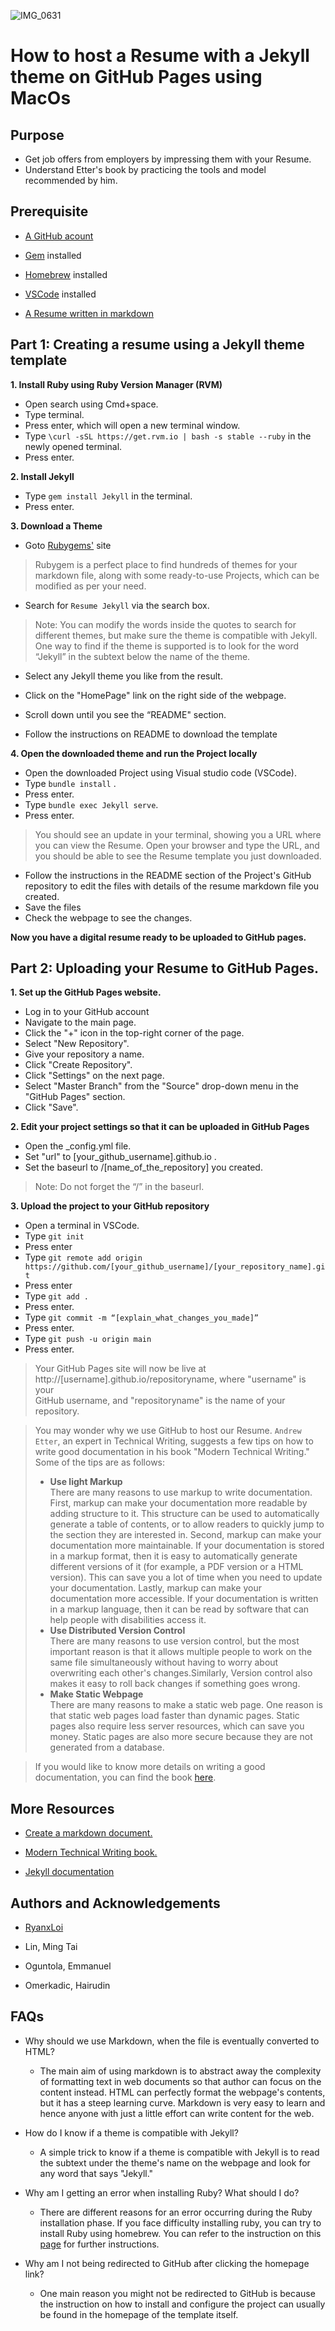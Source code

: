 
  ![IMG_0631](https://user-images.githubusercontent.com/58643575/198752946-57fcd42c-4421-4bc8-a6a5-b3025dcab79d.GIF)

# How to host a Resume with a Jekyll theme on GitHub Pages using MacOs  
  
## Purpose  
  
- Get job offers from employers by impressing them with your Resume.  
- Understand Etter's book by practicing the tools and model  recommended by him.  
  
## Prerequisite  
  
-   [A GitHub acount](https://docs.github.com/en/get-started/signing-up-for-github/signing-up-for-a-new-github-account)  
  
-   [Gem](https://sourabhbajaj.com/mac-setup/Ruby/RubyGems.html) installed  
  
-   [Homebrew](https://brew.sh/) installed  
  
-   [VSCode](https://formulae.brew.sh/cask/visual-studio-code) installed  
  
-   [A Resume written in markdown](https://github.com/shahdipesh/resume/blob/master/README.md#more-resources)  
  
  
  
  
## **Part 1**: Creating a resume using a Jekyll theme template
  
  
  
 **1. Install Ruby using Ruby Version Manager (RVM)**  
   
 - Open search using Cmd+space.  
 - Type terminal.  
 - Press enter, which will open a new terminal  window.  
 - Type `\curl -sSL https://get.rvm.io | bash -s stable --ruby` in the newly opened terminal.  
 - Press enter.  
  
  
 **2. Install Jekyll**  
 
 - Type `gem install Jekyll` in the terminal.  
 - Press enter.  
  
  
  **3. Download a Theme**  
  - Goto [Rubygems'](https://rubygems.org) site

>  Rubygem is a perfect place to find hundreds of themes for your markdown file, along with some ready-to-use Projects, which can be modified as per your need.
-  Search for `Resume Jekyll` via the search box.  
> Note: You can modify the words inside the quotes to search for  
> different themes, but make sure the theme is compatible with Jekyll.  
> One way to find if the theme is supported is to look for the word  
> “Jekyll” in the subtext below the name of the theme.  
  
 -  Select any Jekyll theme you like from the result.  
  
 -  Click on the "HomePage" link on the right side of the webpage.  
  
 -  Scroll down until you see the “README" section.  
 - Follow the  instructions on README to download the template  
  
 **4. Open the downloaded theme and run the Project locally**  
 -  Open the  downloaded Project using Visual studio code (VSCode).  
 - Type `bundle install` .  
 - Press enter.  
 - Type `bundle exec Jekyll serve`.  
 - Press enter.  
 >You should see an update in your terminal, showing you a URL where you can view the Resume. Open your browser and type the URL, and you should be able to see the Resume template you just downloaded.
- Follow the instructions in the README section of the Project's GitHub repository to edit the files with details of the resume markdown file you created. 
-  Save the files  
- Check the webpage to see the changes.
  
  
**Now you have a digital resume ready to be uploaded to GitHub pages.** 
  
  
  
## Part 2: Uploading your Resume to GitHub Pages.  
  
 **1. **Set up the GitHub Pages website.****  
- Log in to your GitHub account
- Navigate to the main page.  
- Click the "+" icon in the top-right corner of the page.
- Select "New Repository".  
- Give your repository a name.
- Click "Create Repository".  
- Click "Settings" on the next page.  
- Select "Master Branch" from the "Source" drop-down menu in the "GitHub Pages" section.
- Click "Save".  
  
  
  
**2.  Edit your project settings so that it can be uploaded in GitHub Pages**  
  
   - Open the _config.yml file.
   - Set "url" to [your_github_username].github.io  .
   - Set the baseurl to /[name_of_the_repository] you created.    
> Note: Do not forget the “/” in the baseurl.  
  
 **3. Upload the project to your GitHub repository**  
- Open a terminal in VSCode.
-  Type `git init`  
- Press enter  
- Type `git remote add origin https://github.com/[your_github_username]/[your_repository_name].git`  
- Press enter  
- Type `git add .`  
- Press enter.  
- Type `git commit -m “[explain_what_changes_you_made]”`  
- Press enter.  
- Type `git push -u origin main`  
-  Press enter.  
  
> Your GitHub Pages site will now be live at  
> http://[username].github.io/repositoryname, where "username" is your  
> GitHub username, and "repositoryname" is the name of your repository.  
  
> You may wonder why we use GitHub  to host our Resume. `Andrew Etter`, an expert in Technical Writing, suggests a few tips on how to write good documentation in his book "Modern Technical Writing." Some of the tips are as follows:  
> - **Use light Markup**  
   There are many reasons to use markup to write documentation. First, markup can make your documentation more readable by adding structure to it. This structure can be used to automatically generate a table of contents, or to allow readers to quickly jump to the section they are interested in.  Second, markup can make your documentation more maintainable. If your documentation is stored in a markup format, then it is easy to automatically generate different versions of it (for example, a PDF version or a HTML version). This can save you a lot of time when you need to update your documentation.  Lastly, markup can make your documentation more accessible. If your documentation is written in a markup language, then it can be read by software that can help people with disabilities access it.  
>- **Use Distributed Version Control**  
   > There are many reasons to use version control, but the most important reason is that it allows multiple people to work on the same file simultaneously without having to worry about overwriting each other's changes.Similarly, Version control also makes it easy to roll back changes if something goes wrong.  
>- **Make Static Webpage**  
> There are many reasons to make a static web page. One reason is that static web pages load faster than dynamic pages. Static pages also require less server resources, which can save you money. Static pages are also more secure because they are not generated from a database.  
  
> If you would like to know more details on writing a good documentation, you can find the book [here](https://www.amazon.ca/Modern-Technical-Writing-Introduction-Documentation-ebook/dp/B01A2QL9SS).  
  
  
## More Resources  
  
-   [Create a markdown document.](https://www.markdowntutorial.com)  
  
-   [Modern Technical Writing book.](https://www.amazon.ca/Modern-Technical-Writing-Introduction-Documentation-ebook/dp/B01A2QL9SS)  
  
-   [Jekyll documentation](https://jekyllrb.com/docs/installation/macos/)  
  
  
## Authors and Acknowledgements  
  
-   [RyanxLoi](https://github.com/RyanxLoi)  
  
-   Lin, Ming Tai  
  
-   Oguntola, Emmanuel  
  
-   Omerkadic, Hairudin  
  
  
  
  
 

## FAQs

  
 - Why should we use Markdown, when the file is eventually converted to HTML?   
   -   The main aim of using markdown is to abstract away the complexity of formatting text in web documents so that author can focus on the content instead. HTML can perfectly format the webpage's contents, but it has a steep learning curve. Markdown is very easy to learn and hence anyone with just a little effort can write content for the web.  
  
  
 - How do I know if a theme is compatible with Jekyll?  
	  - A simple trick to know if a theme is compatible with Jekyll is to read the subtext under the theme's name on the webpage and look for any word that says "Jekyll."
  
-   Why am I getting an error when installing Ruby? What should I do?
	-   There are different reasons for an error occurring during the Ruby installation phase. If you face difficulty installing ruby, you can try to install Ruby using homebrew. You can refer to the instruction on this [page](https://jekyllrb.com/docs/installation/macos/) for further instructions. 
  
  -   Why am I not being redirected to GitHub after clicking the homepage link? 
	   - One main reason you might not be redirected to GitHub is because the instruction on how to install and configure the project can usually be found in the homepage of the template itself. 

